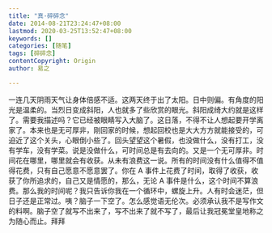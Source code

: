 ```yaml
---
title: "真·碎碎念"
date: 2014-08-21T23:24:47+08:00
lastmod: 2020-03-25T13:52:47+08:00
keywords: []
categories: [随笔]
tags: [碎碎念]
contentCopyright: Origin
author: 易之

---
```


一连几天阴雨天气让身体倍感不适。这两天终于出了太阳。日中则偏。有角度的阳光是温柔的。当烈日变成斜阳，人也就多了些欣赏的眼光。斜阳成绮大约就是这样了。需要我描述吗？它已经被眼睛写入大脑了。这日落，不得不让人想起要开学离家了。本来也是无可厚非，刚回家的时候，想起回校也是大大方方就能接受的，可迫近了这个关头，心眼倒小些了。回头望望这个暑假，也没做什么，没有打工，没有学车，没有学菜。说是没做什么，可时间总是有去向的。又是一个无可厚非。时间花在哪里，哪里就会有收获。从未有浪费这一说。所有的时间没有什么值得不值得花费，只有自己愿意不愿意罢了。你在 A 事件上花费了时间，取得了收获，收获了你所追求的，自己又是情愿的，那么，无论 A 事件是什么，这个时间不算浪费。那么我的时间呢？我只告诉你我在一个循环中，螺旋上升。人有时会迷茫，但日子还是正常过。咦？脑子一下空了。怎么感觉语无伦次。必须承认我不是写作文的料啊。脑子空了就写不出来了，写不出来了就不写了，最后让我冠冕堂皇地称之为随心而止。拜拜

